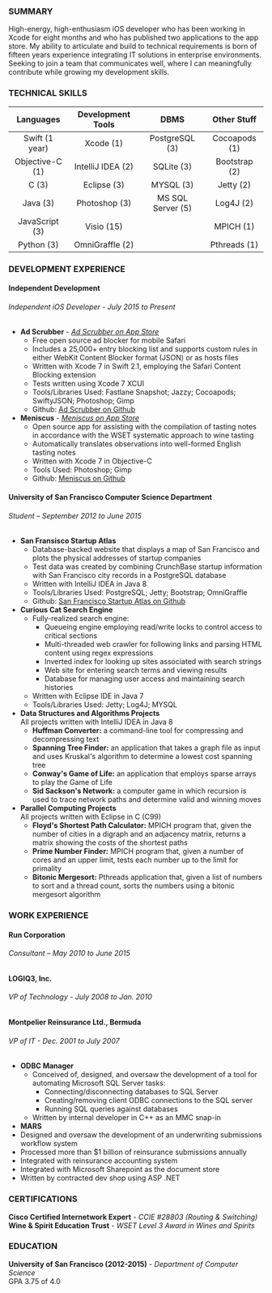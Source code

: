 ### SUMMARY
High-energy, high-enthusiasm iOS developer who has been working in Xcode for eight months and who has published two applications to the app store. My ability to articulate and build to technical requirements is born of fifteen years experience integrating IT solutions in enterprise environments. Seeking to join a team that communicates well, where I can meaningfully contribute while growing my development skills.

### TECHNICAL SKILLS
| Languages         | Development Tools | DBMS              | Other Stuff   |
|:-----------------:|:-----------------:|:-----------------:|:-------------:|
| Swift (1 year)    | Xcode (1)         | PostgreSQL (3)    | Cocoapods (1) |
| Objective-C (1)   | IntelliJ IDEA (2) | SQLite (3)        | Bootstrap (2) |
| C (3)             | Eclipse (3)       | MYSQL (3)         | Jetty (2)     |
| Java (3)          | Photoshop (3)     | MS SQL Server (5) | Log4J (2)     |
| JavaScript (3)    | Visio (15)        |                   | MPICH (1)     |
| Python (3)        | OmniGraffle (2)   |                   | Pthreads (1)  |

### DEVELOPMENT EXPERIENCE
#### Independent Development
###### Independent iOS Developer - July 2015 to Present  
- **Ad Scrubber** - *[Ad Scrubber on App Store](https://itunes.apple.com/us/app/ad-scrubber/id1073585204?mt=8)*
  - Free open source ad blocker for mobile Safari
  - Includes a 25,000+ entry blocking list and supports custom rules in either WebKit Content Blocker format (JSON) or as hosts files
  - Written with Xcode 7 in Swift 2.1, employing the Safari Content Blocking extension
  - Tests written using Xcode 7 XCUI
  - Tools/Libraries Used: Fastlane Snapshot; Jazzy; Cocoapods; SwiftyJSON; Photoshop; Gimp
  - Github: [Ad Scrubber on Github](http://dwestgate.github.io/AdScrubber)
- **Meniscus** - *[Meniscus on App Store](https://itunes.apple.com/us/app/meniscus/id1053316464?mt=8)*
  - Open source app for assisting with the compilation of tasting notes in accordance with the WSET systematic approach to wine tasting
  - Automatically translates observations into well-formed English tasting notes
  - Written with Xcode 7 in Objective-C
  - Tools Used: Photoshop; Gimp
  - Github: [Meniscus on Github](http://dwestgate.github.io/Meniscus)

#### University of San Francisco Computer Science Department
###### Student – September 2012 to June 2015
- **San Fransisco Startup Atlas**
  - Database-backed website that displays a map of San Francisco and plots the physical addresses of startup companies
  - Test data was created by combining CrunchBase startup information with San Francisco city records in a PostgreSQL database
  - Written with IntelliJ IDEA in Java 8
  - Tools/Libraries Used: PostgreSQL; Jetty; Bootstrap; OmniGraffle
  - Github: [San Francisco Startup Atlas on Github](http://dwestgate.github.io/San-Francisco-Startup-Atlas)
- **Curious Cat Search Engine**
  - Fully-realized search engine:
    - Queueing engine employing read/write locks to control access to critical sections
    - Multi-threaded web crawler for following links and parsing HTML content using regex expressions
    - Inverted index for looking up sites associated with search strings
    - Web site for entering search terms and viewing results
    - Database for managing user access and maintaining search histories
  - Written with Eclipse IDE in Java 7
  - Tools/Libraries Used: Jetty; Log4J; MYSQL
- **Data Structures and Algorithms Projects**  
All projects written with IntelliJ IDEA in Java 8
  - **Huffman Converter:** a command-line tool for compressing and decompressing text
  - **Spanning Tree Finder:** an application that takes a graph file as input and uses Kruskal's algorithm to determine a lowest cost spanning tree
  - **Conway's Game of Life:** an application that employs sparse arrays to play the Game of Life
  - **Sid Sackson's Network:** a computer game in which recursion is used to trace network paths and determine valid and winning moves
- **Parallel Computing Projects**  
All projects written with Eclipse in C (C99)
  - **Floyd's Shortest Path Calculator:** MPICH program that, given the number of cities in a digraph and an adjacency matrix, returns a matrix showing the costs of the shortest paths
  - **Prime Number Finder:** MPICH program that, given a number of cores and an upper limit, tests each number up to the limit for primality
  - **Bitonic Mergesort:** Pthreads application that, given a list of numbers to sort and a thread count, sorts the numbers using a bitonic mergesort algorithm

### WORK EXPERIENCE
#### Run Corporation
###### Consultant – May 2010 to June 2015

#### LOGIQ3, Inc.
###### VP of Technology - July 2008 to Jan. 2010

#### Montpelier Reinsurance Ltd., Bermuda
###### VP of IT - Dec. 2001 to July 2007
- **ODBC Manager**
  - Conceived of, designed, and oversaw the development of a tool for automating Microsoft SQL Server tasks:
    - Connecting/disconnecting databases to SQL Server
    - Creating/removing client ODBC connections to the SQL server
    - Running SQL queries against databases
  - Written by internal developer in C++ as an MMC snap-in
- **MARS**
 - Designed and oversaw the development of an underwriting submissions workflow system
  - Processed more than $1 billion of reinsurance submissions annually
  - Integrated with reinsurance accounting system
  - Integrated with Microsoft Sharepoint as the document store
  - Written by contracted dev shop using ASP .NET

### CERTIFICATIONS
**Cisco Certified Internetwork Expert** - *CCIE #28803 (Routing & Switching)*  
**Wine & Spirit Education Trust** - *WSET Level 3 Award in Wines and Spirits*

### EDUCATION
**University of San Francisco (2012-2015)** - *Department of Computer Science*  
GPA 3.75 of 4.0

